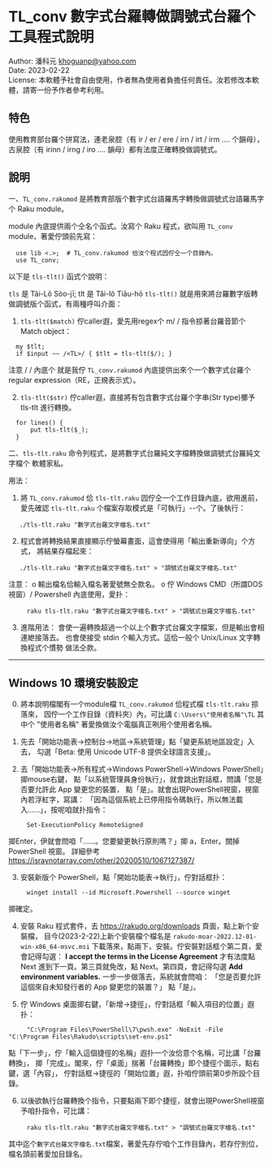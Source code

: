 # TL_conv 數字式台羅轉做調號式台羅个工具程式說明

Author: 潘科元 khoguanp@yahoo.com  
Date: 2023-02-22  
License: 本軟體予社會自由使用，作者無為使用者負擔任何責任。汝若修改本軟體，請寄一份予作者參考利用。

## 特色

使用教育部台羅个拼寫法，連老泉腔（有 ir / er / ere / irn / irt / irm .... 个韻母），
古泉腔（有 irinn / irng / iro .... 韻母）都有法度正確轉換做調號式。

## 說明

一、`TL_conv.rakumod` 是將教育部版个數字式台語羅馬字轉換做調號式台語羅馬字个
Raku module。

module 內底提供兩个仝名个函式。汝寫个 Raku 程式，欲叫用 `TL_conv` module，著愛佇頭前先寫：

```
  use lib <.>;  # TL_conv.rakumod 佮汝个程式囥佇仝一个目錄內。
  use TL_conv;
```

以下是 `tls-tlt()` 函式个說明：

`tls` 是 Tâi-Lô Sòo-jī; tlt 是 Tâi-lô Tiāu-hō
`tls-tlt()` 就是用來將台羅數字版轉做調號版个函式，有兩種呼叫介面：

1. `tls-tlt($match)` 
  佇caller遐，愛先用regex个 m/ / 指令掠著台羅音節个Match object：

```
  my $tlt;
  if $input ~~ /<TL>/ { $tlt = tls-tlt($/); }
```

  注意 / / 內底个 <TL> 就是我佇 `TL_conv.rakumod` 內底提供出來个一个數字式台羅个
  regular expression（RE，正規表示式）。

2. `tls-tlt($str)`
  佇caller遐，直接將有包含數字式台羅个字串(Str type)擲予 tls-tlt 進行轉換。

```
  for lines() {
      put tls-tlt($_);
  }
```

二、`tls-tlt.raku` 命令列程式，是將數字式台羅純文字檔轉換做調號式台羅純文字檔个
軟體家私。

用法：
1. 將 `TL_conv.rakumod` 佮 `tls-tlt.raku` 囥佇仝一个工作目錄內底，欲用進前，
   愛先確認 `tls-tlt.raku` 个檔案存取模式是「可執行」--个。了後執行：
```
   ./tls-tlt.raku "數字式台羅文字檔名.txt"
```
2. 程式會將轉換結果直接顯示佇螢幕畫面，這會使得用「輸出重新導向」个方式，
   將結果存檔起來：
```
   ./tls-tlt.raku "數字式台羅文字檔名.txt" > "調號式台羅文字檔名.txt"
```
   注意：
   o 輸出檔名佮輸入檔名著愛號無仝款名。
   o 佇 Windows CMD（所謂DOS視窗）/ Powershell 內底使用，愛扑：
```
     raku tls-tlt.raku "數字式台羅文字檔名.txt" > "調號式台羅文字檔名.txt"
```

3. 進階用法：
   會使一遍轉換超過一个以上个數字式台羅文字檔案，但是輸出會相連紲接落去。
   也會使接受 stdin 个輸入方式。這佮一般个 Unix/Linux 文字轉換程式个慣勢
   做法仝款。

-----------------------------------------------------------------------
## Windows 10 環境安裝設定

0. 將本說明檔閣有一个module檔 `TL_conv.rakumod` 佮程式檔 `tls-tlt.raku` 掠落來，
   囥佇一个工作目錄（資料夾）內，可比講 `C:\Users\"使用者名稱"\TL`
   其中个 "使用者名稱" 著愛換做汝个電腦真正咧用个使用者名稱。

1. 先去「開始功能表->控制台->地區->系統管理」點「變更系統地區設定」入去，
   勾選「Beta: 使用 Unicode UTF-8 提供全球語言支援」。

2. 去「開始功能表->所有程式->Windows PowerShell->Windows PowerShell」揤mouse右鍵，
   點「以系統管理員身份執行」，就會跳出對話框，問講「您是否要允許此 App 變更您的裝置，
   點「是」。就會出現PowerShell視窗，視窗內若浮紅字，寫講：
  「因為這個系統上已停用指令碼執行，所以無法載入……」，按呢咱就扑指令：
```
     Set-ExecutionPolicy RemoteSigned
```
   揤Enter，伊就會問咱「……。您要變更執行原則嗎？」揤 a，Enter。關掉 PowerShell 視窗。
   詳細參考 https://israynotarray.com/other/20200510/1067127387/

3. 安裝新版个 PowerShell，點「開始功能表->執行」，佇對話框扑：
```
     winget install --id Microsoft.Powershell --source winget
```
   揤確定。

4. 安裝 Raku 程式套件，去 https://rakudo.org/downloads 頁面，點上新个安裝檔，
   目今(2023-2-22)上新个安裝檔个檔名是 `rakudo-moar-2022.12-01-win-x86_64-msvc.msi`
   下載落來，點兩下，安裝。佇安裝對話框个第二頁，愛會記得勾選：
   **I accept the terms in the License Agreement**
   才有法度點 Next 進到下一頁。第三頁就免改，點 Next。第四頁，會記得勾選
   **Add environment variables.** 一步一步做落去，系統就會問咱：
   「您是否要允許這個來自未知發行者的 App 變更您的裝置？」
   點「是」。

5. 佇 Windows 桌面揤右鍵，「新增->捷徑」，佇對話框「輸入項目的位置」遐扑：
```
     "C:\Program Files\PowerShell\7\pwsh.exe" -NoExit -File "C:\Program Files\Rakudo\scripts\set-env.ps1"
```
   點「下一步」，佇「輸入這個捷徑的名稱」遐扑一个汝佮意个名稱，可比講「台羅轉換」，
   揤「完成」。閣來，佇「桌面」揣著「台羅轉換」即个捷徑个圖示，點右鍵，選「內容」，
   佇對話框->捷徑的「開始位置」遐，扑咱佇頭前第0步所設个目錄。

6. 以後欲執行台羅轉換个指令，只要點兩下即个捷徑，就會出現PowerShell視窗予咱扑指令，可比講：
```
     raku tls-tlt.raku "數字式台羅文字檔名.txt" > "調號式台羅文字檔名.txt"
```
   其中迄个`數字式台羅文字檔名.txt`檔案，著愛先存佇咱个工作目錄內，若存佇別位，
   檔名頭前著愛加目錄名。
